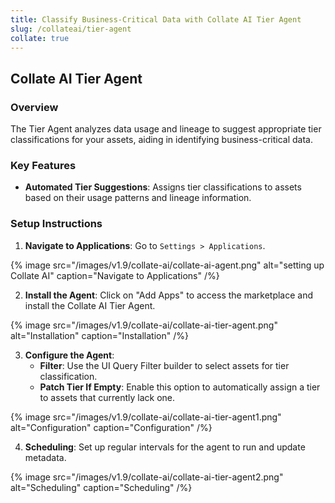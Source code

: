 ```yaml
---
title: Classify Business-Critical Data with Collate AI Tier Agent
slug: /collateai/tier-agent
collate: true
---
```


## Collate AI Tier Agent

### Overview

The Tier Agent analyzes data usage and lineage to suggest appropriate tier classifications for your assets, aiding in identifying business-critical data.

### Key Features

- **Automated Tier Suggestions**: Assigns tier classifications to assets based on their usage patterns and lineage information.

### Setup Instructions

1. **Navigate to Applications**: Go to `Settings > Applications`.

{% image
src="/images/v1.9/collate-ai/collate-ai-agent.png"
alt="setting up Collate AI"
caption="Navigate to Applications"
/%}

2. **Install the Agent**: Click on "Add Apps" to access the marketplace and install the Collate AI Tier Agent.

{% image
src="/images/v1.9/collate-ai/collate-ai-tier-agent.png"
alt="Installation"
caption="Installation"
/%}

3. **Configure the Agent**:
   - **Filter**: Use the UI Query Filter builder to select assets for tier classification.
   - **Patch Tier If Empty**: Enable this option to automatically assign a tier to assets that currently lack one.

{% image
src="/images/v1.9/collate-ai/collate-ai-tier-agent1.png"
alt="Configuration"
caption="Configuration"
/%}

4. **Scheduling**: Set up regular intervals for the agent to run and update metadata.

{% image
src="/images/v1.9/collate-ai/collate-ai-tier-agent2.png"
alt="Scheduling"
caption="Scheduling"
/%}
